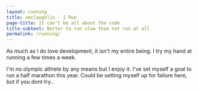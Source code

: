 ```yaml
---
layout: running
title: smclaughlin - I Run
page-title: It can't be all about the code
title-subtext: Better to run slow than not run at all
permalink: /running/
---
```


As much as I do love development, it isn't my entire being. I try my hand at running a few times a week.

I'm no olympic althete by any means but I enjoy it. I've set myself a goal to run a half marathon this year. 
Could be setting myself up for failure here, but if you dont try..

